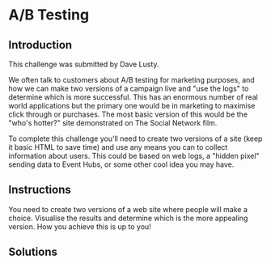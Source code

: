 # A/B Testing

## Introduction

This challenge was submitted by Dave Lusty.

We often talk to customers about A/B testing for marketing purposes, and how we can make two versions of a campaign live and "use the logs" to determine which is more successful.
This has an enormous number of real world applications but the primary one would be in marketing to maximise click through or purchases. The most basic version of this would be the "who's hotter?" site demonstrated on The Social Network film.

To complete this challenge you'll need to create two versions of a site (keep it basic HTML to save time) and use any means you can to collect information about users. This could be based on web logs, a "hidden pixel" sending data to Event Hubs, or some other cool idea you may have.

## Instructions

You need to create two versions of a web site where people will make a choice. Visualise the results and determine which is the more appealing version. How you achieve this is up to you!

## Solutions

